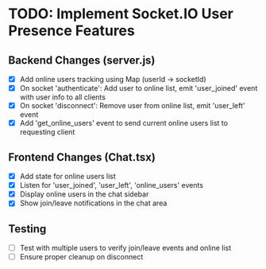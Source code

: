 # TODO: Implement Socket.IO User Presence Features

## Backend Changes (server.js)
- [x] Add online users tracking using Map (userId -> socketId)
- [x] On socket 'authenticate': Add user to online list, emit 'user_joined' event with user info to all clients
- [x] On socket 'disconnect': Remove user from online list, emit 'user_left' event
- [x] Add 'get_online_users' event to send current online users list to requesting client

## Frontend Changes (Chat.tsx)
- [x] Add state for online users list
- [x] Listen for 'user_joined', 'user_left', 'online_users' events
- [x] Display online users in the chat sidebar
- [x] Show join/leave notifications in the chat area

## Testing
- [ ] Test with multiple users to verify join/leave events and online list
- [ ] Ensure proper cleanup on disconnect
